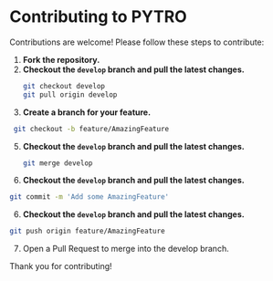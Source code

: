 # Contributing to PYTRO

Contributions are welcome! Please follow these steps to contribute:

1. **Fork the repository.**
2. **Checkout the `develop` branch and pull the latest changes.**
   ```bash
   git checkout develop
   git pull origin develop
   ```
3. **Create a branch for your feature.**
  ```bash
   git checkout -b feature/AmazingFeature
   ```
5. **Checkout the `develop` branch and pull the latest changes.**
   ```bash
   git merge develop
   ```
6. **Checkout the `develop` branch and pull the latest changes.**
  ```bash
  git commit -m 'Add some AmazingFeature'
  ```
6. **Checkout the `develop` branch and pull the latest changes.**
  ```bash
  git push origin feature/AmazingFeature
  ```
7. Open a Pull Request to merge into the develop branch.

Thank you for contributing!
